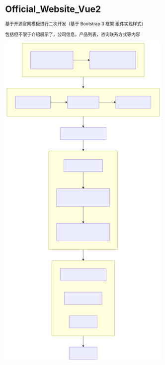 # Official_Website_Vue2
基于开源官网模板进行二次开发（基于 Bootstrap 3 框架 组件实现样式）

包括但不限于介绍展示了，公司信息，产品列表，咨询联系方式等内容

![项目图标](./src/assets/img/deepseek_mermaid.svg)
